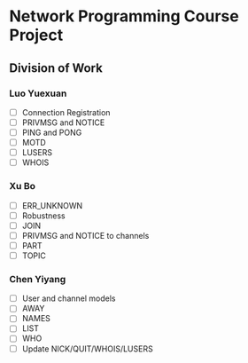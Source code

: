 # Network Programming Course Project

## Division of Work

### Luo Yuexuan
+ [ ] Connection Registration
+ [ ] PRIVMSG and NOTICE
+ [ ] PING and PONG
+ [ ] MOTD
+ [ ] LUSERS
+ [ ] WHOIS

### Xu Bo
+ [ ] ERR_UNKNOWN
+ [ ] Robustness
+ [ ] JOIN
+ [ ] PRIVMSG and NOTICE to channels
+ [ ] PART
+ [ ] TOPIC

### Chen Yiyang
+ [ ] User and channel models
+ [ ] AWAY
+ [ ] NAMES
+ [ ] LIST
+ [ ] WHO
+ [ ] Update NICK/QUIT/WHOIS/LUSERS